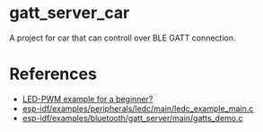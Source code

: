 # gatt_server_car
A project for car that can controll over BLE GATT connection.

# References
- [LED-PWM example for a beginner?](https://www.esp32.com/viewtopic.php?f=13&t=821)
- [esp-idf/examples/peripherals/ledc/main/ledc_example_main.c](https://github.com/espressif/esp-idf/blob/master/examples/peripherals/ledc/main/ledc_example_main.c)
- [esp-idf/examples/bluetooth/gatt_server/main/gatts_demo.c](https://github.com/espressif/esp-idf/blob/master/examples/bluetooth/gatt_server/main/gatts_demo.c)